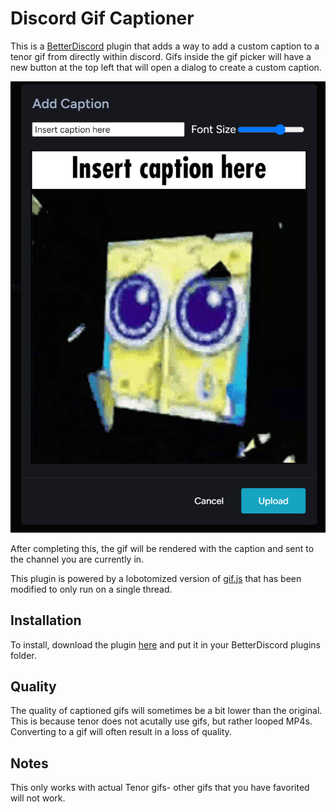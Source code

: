 # Discord Gif Captioner

This is a [BetterDiscord](https://betterdiscord.app/) plugin that adds a way to add a custom caption to a tenor gif from directly within discord. Gifs inside the gif picker will have a new button at the top left that will open a dialog to create a custom caption.

![Caption Dialog](/images/addCaption.png)

After completing this, the gif will be rendered with the caption and sent to the channel you are currently in.

This plugin is powered by a lobotomized version of [gif.js](https://github.com/jnordberg/gif.js) that has been modified to only run on a single thread.

## Installation

To install, download the plugin [here](/build/GifCaptioner.plugin.js) and put it in your BetterDiscord plugins folder.

## Quality

The quality of captioned gifs will sometimes be a bit lower than the original. This is because tenor does not acutally use gifs, but rather looped MP4s. Converting to a gif will often result in a loss of quality.

## Notes

This only works with actual Tenor gifs- other gifs that you have favorited will not work.